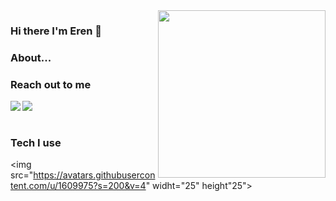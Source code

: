 <img src="https://media.giphy.com/media/c2lbMLWfL1mQ8/giphy.gif" align="right" widht="400" height="268">

### Hi there I'm Eren 👋

### About...

### Reach out to me

[<img widht="22" src="https://unpng.com/simple-icons@v4/icons/twitter.svg" align="left" />][twitter]
[<img widht="22" src="https://unpng.com/simple-icons@v4/icons/linkedin.svg" align="left" />][linkedin]

[twitter]: https://twitter.com/erenklyctr
[linkedin]: https://www.linkedin.com/in/erenklyc/

<br />
<br />

### Tech I use

<img src="https://avatars.githubusercontent.com/u/1609975?s=200&v=4" widht="25" height"25">
